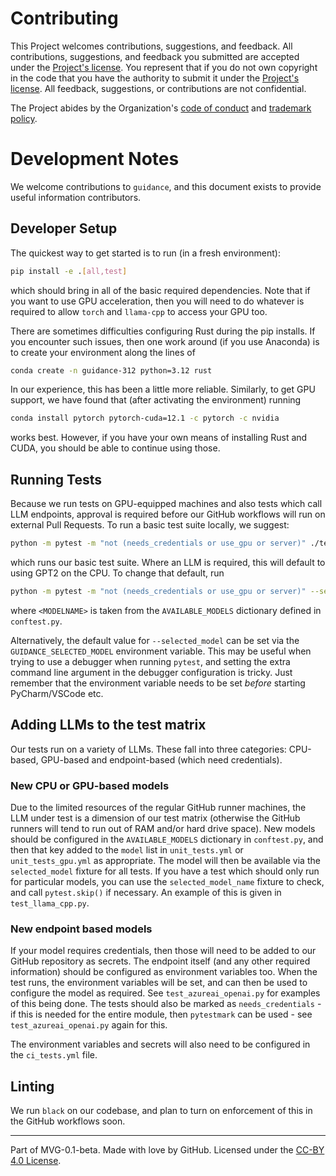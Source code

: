 # Contributing

This Project welcomes contributions, suggestions, and feedback. All contributions, suggestions, and feedback you submitted are accepted under the [Project's license](./LICENSE.md). You represent that if you do not own copyright in the code that you have the authority to submit it under the [Project's license](./LICENSE.md). All feedback, suggestions, or contributions are not confidential.

The Project abides by the Organization's [code of conduct](https://github.com/guidance-ai/governance/blob/main/CODE-OF-CONDUCT.md) and [trademark policy](https://github.com/guidance-ai/governance/blob/main/TRADEMARKS.md).

# Development Notes

We welcome contributions to `guidance`, and this document exists to provide useful information contributors.

## Developer Setup

The quickest way to get started is to run (in a fresh environment):
```bash
pip install -e .[all,test]
```
which should bring in all of the basic required dependencies.
Note that if you want to use GPU acceleration, then you will need to do whatever is required to allow `torch` and `llama-cpp` to access your GPU too.

There are sometimes difficulties configuring Rust during the pip installs.
If you encounter such issues, then one work around (if you use Anaconda) is to create your environment along the lines of
```bash
conda create -n guidance-312 python=3.12 rust
```
In our experience, this has been a little more reliable.
Similarly, to get GPU support, we have found that (after activating the environment) running
```bash
conda install pytorch pytorch-cuda=12.1 -c pytorch -c nvidia
```
works best.
However, if you have your own means of installing Rust and CUDA, you should be able to continue using those.

## Running Tests

Because we run tests on GPU-equipped machines and also tests which call LLM endpoints, approval is required before our GitHub workflows will run on external Pull Requests.
To run a basic test suite locally, we suggest:
```bash
python -m pytest -m "not (needs_credentials or use_gpu or server)" ./tests/
```
which runs our basic test suite.
Where an LLM is required, this will default to using GPT2 on the CPU.
To change that default, run
```bash
python -m pytest -m "not (needs_credentials or use_gpu or server)" --selected_model <MODELNAME> ./tests/
```
where `<MODELNAME>` is taken from the `AVAILABLE_MODELS` dictionary defined in `conftest.py`.

Alternatively, the default value for `--selected_model` can be set via the `GUIDANCE_SELECTED_MODEL` environment variable.
This may be useful when trying to use a debugger when running `pytest`, and setting the extra command line argument in the debugger configuration is tricky.
Just remember that the environment variable needs to be set _before_ starting PyCharm/VSCode etc.

## Adding LLMs to the test matrix

Our tests run on a variety of LLMs.
These fall into three categories: CPU-based, GPU-based and endpoint-based (which need credentials).

### New CPU or GPU-based models

Due to the limited resources of the regular GitHub runner machines, the LLM under test is a dimension of our test matrix (otherwise the GitHub runners will tend to run out of RAM and/or hard drive space).
New models should be configured in the `AVAILABLE_MODELS` dictionary in `conftest.py`, and then that key added to the `model` list in `unit_tests.yml` or `unit_tests_gpu.yml` as appropriate.
The model will then be available via the `selected_model` fixture for all tests.
If you have a test which should only run for particular models, you can use the `selected_model_name` fixture to check, and call `pytest.skip()` if necessary.
An example of this is given in `test_llama_cpp.py`.

### New endpoint based models

If your model requires credentials, then those will need to be added to our GitHub repository as secrets.
The endpoint itself (and any other required information) should be configured as environment variables too.
When the test runs, the environment variables will be set, and can then be used to configure the model as required.
See `test_azureai_openai.py` for examples of this being done.
The tests should also be marked as `needs_credentials` - if this is needed for the entire module, then `pytestmark` can be used - see `test_azureai_openai.py` again for this.

The environment variables and secrets will also need to be configured in the `ci_tests.yml` file.

## Linting

We run `black` on our codebase, and plan to turn on enforcement of this in the GitHub workflows soon.


---
Part of MVG-0.1-beta.
Made with love by GitHub. Licensed under the [CC-BY 4.0 License](https://creativecommons.org/licenses/by-sa/4.0/).
